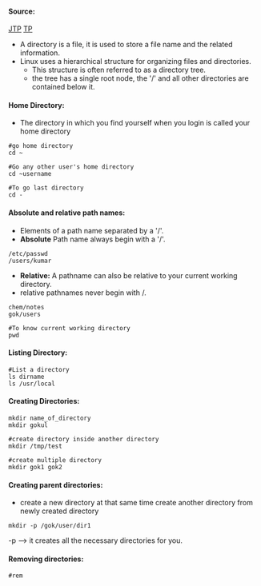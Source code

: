 #### Source:
[JTP](https://www.javatpoint.com/linux-directories)
[TP](https://www.tutorialspoint.com/unix/unix-directories.htm)


* A directory is a file, it is used to store a file name and the related information.
* Linux uses a hierarchical structure for organizing files and directories.
	* This structure is often referred to as a directory tree.
	* the tree has a single root node, the '/' and all other directories are contained below it.


#### Home Directory:

* The directory in which you find yourself when you login is called your home directory

```
#go home directory
cd ~

#Go any other user's home directory
cd ~username

#To go last directory
cd -
```


#### Absolute and relative path names:

* Elements of a path name separated by a '/'.
* **Absolute** Path name always begin with a '/'.

```
/etc/passwd
/users/kumar
```

* **Relative:** A pathname can also be relative to your current working directory.
* relative pathnames never begin with /.

```
chem/notes
gok/users
```

```
#To know current working directory
pwd
```


#### Listing Directory:

```
#List a directory
ls dirname
ls /usr/local
```

#### Creating Directories:

```
mkdir name_of_directory
mkdir gokul

#create directory inside another directory
mkdir /tmp/test

#create multiple directory
mkdir gok1 gok2
```

#### Creating parent directories:

* create a new directory at that same time create another directory from newly created directory

```
mkdir -p /gok/user/dir1
```

-p --> it creates all the necessary directories for you.


#### Removing directories:

```
#rem
```

